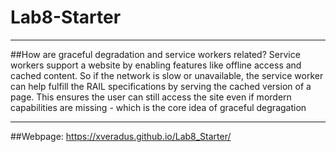 # Lab8-Starter

---

##How are graceful degradation and service workers related?
Service workers support a website by enabling features like offline access and cached content. So if the network is slow or unavailable, the service worker can help fulfill the RAIL specifications by serving the cached version of a page. This ensures the user can still access the site even if mordern capabilities are missing - which is the core idea of graceful degragation

---

##Webpage:
https://xveradus.github.io/Lab8_Starter/

